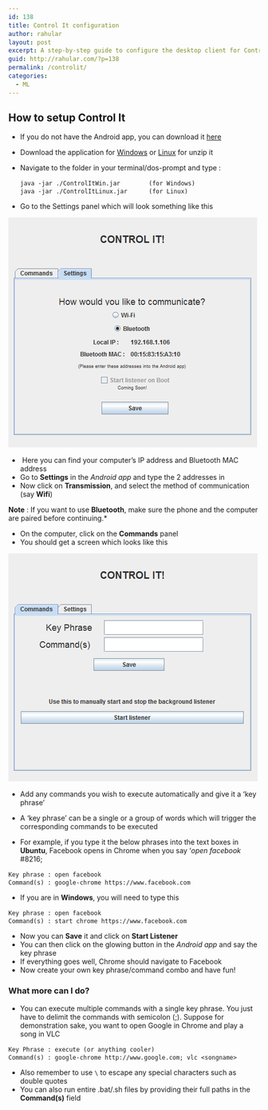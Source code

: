 ```yaml
---
id: 138
title: Control It configuration
author: rahular
layout: post
excerpt: A step-by-step guide to configure the desktop client for Control It
guid: http://rahular.com/?p=138
permalink: /controlit/
categories:
  - ML
---
```

## How to setup Control It

  * If you do not have the Android app, you can download it <a href="https://play.google.com/store/apps/details?id=com.rahul.controlit" target="_blank">here</a>
  * Download the application for [Windows][1] or [Linux][2] for unzip it
  * Navigate to the folder in your terminal/dos-prompt and type : 
  
    ```
    java -jar ./ControlItWin.jar        (for Windows)
	java -jar ./ControlItLinux.jar      (for Linux)
	```
  * Go to the Settings panel which will look something like this

<img src="../res/settingsPanel.png" description="" scale="50%" />

  *  Here you can find your computer&#8217;s IP address and Bluetooth MAC address
  * Go to **Settings** in the *Android app* and type the 2 addresses in
  * Now click on **Transmission**, and select the method of communication (say **Wifi**)

**Note** : If you want to use **Bluetooth**, make sure the phone and the computer are paired before continuing.*

  * On the computer, click on the **Commands** panel
  * You should get a screen which looks like this

<img src="../res/commandsPanel.png" description="" scale="50%" />

  * Add any commands you wish to execute automatically and give it a &#8216;key phrase&#8217;
  * A &#8216;key phrase&#8217; can be a single or a group of words which will trigger the corresponding commands to be executed

  * For example, if you type it the below phrases into the text boxes in **Ubuntu**, Facebook opens in Chrome when you say &#8216;*open facebook* #8216; 
    
```
Key phrase : open facebook
Command(s) : google-chrome https://www.facebook.com
```

  * If you are in **Windows**, you will need to type this 
  
```
Key phrase : open facebook
Command(s) : start chrome https://www.facebook.com
```

  * Now you can **Save** it and click on **Start Listener**
  * You can then click on the glowing button in the *Android app* and say the key phrase
  * If everything goes well, Chrome should navigate to Facebook
  * Now create your own key phrase/command combo and have fun!

### What more can I do?

  * You can execute multiple commands with a single key phrase. You just have to delimit the commands with semicolon (;). Suppose for demonstration sake, you want to open Google in Chrome and play a song in VLC 

```
Key Phrase : execute (or anything cooler)
Command(s) : google-chrome http://www.google.com; vlc <songname>
```

  * Also remember to use `\` to escape any special characters such as double quotes
  * You can also run entire .bat/.sh files by providing their full paths in the **Command(s)** field

 [1]: ../res/ControlItWin.zip
 [2]: ../res/ControlItLinux.zip
